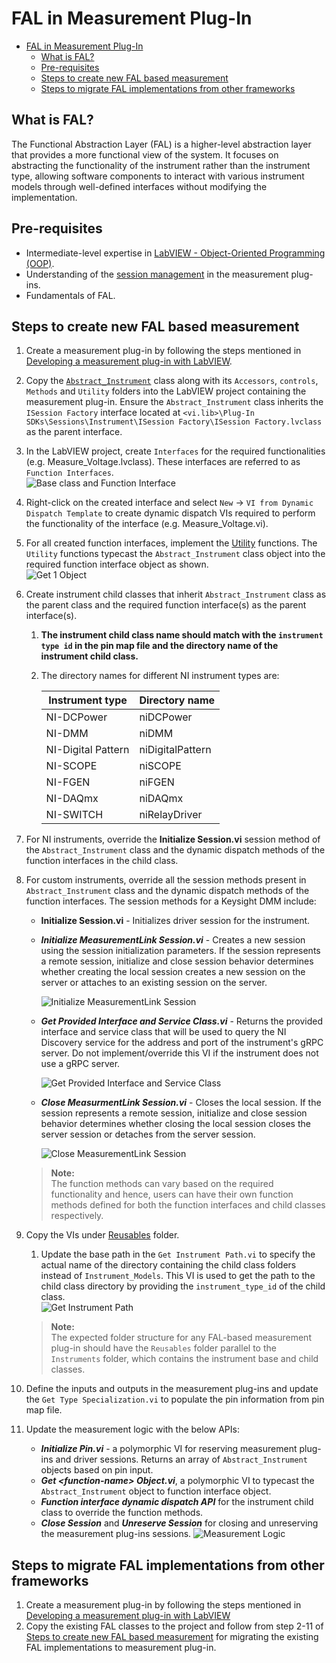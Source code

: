 # FAL in Measurement Plug-In

- [FAL in Measurement Plug-In](#fal-in-measurement-plug-in)
  - [What is FAL?](#what-is-fal)
  - [Pre-requisites](#pre-requisites)
  - [Steps to create new FAL based measurement](#steps-to-create-new-fal-based-measurement)
  - [Steps to migrate FAL implementations from other frameworks](#steps-to-migrate-fal-implementations-from-other-frameworks)

## What is FAL?

The Functional Abstraction Layer (FAL) is a higher-level abstraction layer that provides a more functional view of the system. It focuses on abstracting the functionality of the instrument rather than the instrument type, allowing software components to interact with various instrument models through well-defined interfaces without modifying the implementation.

## Pre-requisites

- Intermediate-level expertise in [LabVIEW - Object-Oriented Programming (OOP)](https://www.ni.com/en/support/documentation/supplemental/06/labview-object-oriented-programming--the-decisions-behind-the-de.html).
- Understanding of the [session management](https://www.ni.com/docs/en-US/bundle/measurementplugins/page/session-management.html) in the measurement plug-ins.
- Fundamentals of FAL.

## Steps to create new FAL based measurement

1. Create a measurement plug-in by following the steps mentioned in [Developing a measurement plug-in with LabVIEW](https://github.com/ni/measurement-plugin-labview?tab=readme-ov-file#developing-a-labview-measurement).
2. Copy the [`Abstract_Instrument`](https://github.com/NI-Measurement-Plug-Ins/abstraction-layer-labview/tree/main/Source/FAL%20Implementation/FAL/Instruments/Abstract_Instrument) class along with its `Accessors`, `controls`, `Methods` and `Utility` folders into the LabVIEW project containing the measurement plug-in. Ensure the `Abstract_Instrument` class inherits the `ISession Factory` interface located at `<vi.lib>\Plug-In SDKs\Sessions\Instrument\ISession Factory\ISession Factory.lvclass` as the parent interface.
3. In the LabVIEW project, create `Interfaces` for the required functionalities (e.g. Measure_Voltage.lvclass). These interfaces are referred to as `Function Interfaces`.  
    ![Base class and Function Interface](<FAL Images/Base and Function class.png>)
4. Right-click on the created interface and select `New` -> `VI from Dynamic Dispatch Template` to create dynamic dispatch VIs required to perform the functionality of the interface (e.g. Measure_Voltage.vi).
5. For all created function interfaces, implement the [Utility](https://github.com/NI-Measurement-Plug-Ins/abstraction-layer-labview/tree/main/Source/FAL%20Implementation/FAL/Functions/Measure_Voltage/Utility) functions. The `Utility` functions typecast the `Abstract_Instrument` class object into the required function interface object as shown.  
    ![Get 1 Object](<./FAL Images/Get 1 Object.png>)
6. Create instrument child classes that inherit `Abstract_Instrument` class as the parent class and the required function interface(s) as the parent interface(s).
   1. **The instrument child class name should match with the `instrument type id` in the pin map file and the directory name of the instrument child class.**
   2. The directory names for different NI instrument types are:

        Instrument type | Directory name
        --- | ---
        NI-DCPower | niDCPower
        NI-DMM | niDMM
        NI-Digital Pattern | niDigitalPattern
        NI-SCOPE | niSCOPE
        NI-FGEN | niFGEN
        NI-DAQmx | niDAQmx
        NI-SWITCH | niRelayDriver

7. For NI instruments, override the **Initialize Session.vi** session method of the `Abstract_Instrument` class and the dynamic dispatch methods of the function interfaces in the child class.
8. For custom instruments, override all the session methods present in `Abstract_Instrument` class and the dynamic dispatch methods of the function interfaces. The session methods for a Keysight DMM include:
    - **Initialize Session.vi** - Initializes driver session for the instrument.
    - ***Initialize MeasurementLink Session.vi*** - Creates a new session using the session initialization parameters. If the session represents a remote session, initialize and close session behavior determines whether creating the local session creates a new session on the server or attaches to an existing session on the server.

        ![Initialize MeasurementLink Session](<FAL Images/KeysightDmm Initialize MeasurementLink Session.png>)

    - ***Get Provided Interface and Service Class.vi*** - Returns the provided interface and service class that will be used to query the NI Discovery service for the address and port of the instrument's gRPC server. Do not implement/override this VI if the instrument does not use a gRPC server.

        ![Get Provided Interface and Service Class](<FAL Images/KeysightDmm Get Provided Interface and Service Class.png>)

    - ***Close MeasurmentLink Session.vi*** - Closes the local session. If the session represents a remote session, initialize and close session behavior determines whether closing the local session closes the server session or detaches from the server session.

        ![Close MeasurementLink Session](<FAL Images/KeysightDmm Close MeasurementLink Session.png>)
    > **Note:**  
    > The function methods can vary based on the required functionality and hence, users can have their own function methods defined for both the function interfaces and child classes respectively.

9. Copy the VIs under [Reusables](https://github.com/NI-Measurement-Plug-Ins/abstraction-layer-labview/tree/main/Source/FAL%20Implementation/FAL/Reusables) folder.
    1. Update the base path in the `Get Instrument Path.vi` to specify the actual name of the directory containing the child class folders instead of `Instrument_Models`. This VI is used to get the path to the child class directory by providing the `instrument_type_id` of the child class.  
        ![Get Instrument Path](<./FAL Images/Get Instrument Path.png>)
    > **Note:**  
    > The expected folder structure for any FAL-based measurement plug-in should have the `Reusables` folder parallel to the `Instruments` folder, which contains the instrument base and child classes.
10. Define the inputs and outputs in the measurement plug-ins and update the `Get Type Specialization.vi` to populate the pin information from pin map file.
11. Update the measurement logic with the below APIs:
    - ***Initialize Pin.vi*** - a polymorphic VI for reserving measurement plug-ins and driver sessions. Returns an array of `Abstract_Instrument` objects based on pin input.
    - ***Get \<function-name\> Object.vi***, a polymorphic VI to typecast the `Abstract_Instrument` object to function interface object.
    - ***Function interface dynamic dispatch API*** for the instrument child class to override the function methods.
    - ***Close Session*** and ***Unreserve Session*** for closing and unreserving the measurement plug-ins sessions.
    ![Measurement Logic](<FAL Images/Measurement Logic.png>)

## Steps to migrate FAL implementations from other frameworks

1. Create a measurement plug-in by following the steps mentioned in [Developing a measurement plug-in with LabVIEW](https://github.com/ni/measurement-plugin-labview?tab=readme-ov-file#developing-a-labview-measurement)
2. Copy the existing FAL classes to the project and follow from step 2-11 of [Steps to create new FAL based measurement](#steps-to-create-new-fal-based-measurement) for migrating the existing FAL implementations to measurement plug-in.
